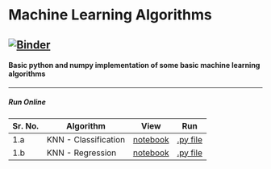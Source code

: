 # Machine Learning Algorithms

[![Binder](https://mybinder.org/badge_logo.svg)](https://mybinder.org/v2/gh/veb-101/Machine-Learning-Algorithms/master)
-------------
#### Basic python and numpy implementation of some basic machine learning algorithms

---------------
##### Run Online

| Sr. No. | Algorithm            | View                                                                                                                                                      | Run                                                               |
| ------- | -------------------- | --------------------------------------------------------------------------------------------------------------------------------------------------------- | ----------------------------------------------------------------- |
| 1.a     | KNN - Classification | [notebook](https://nbviewer.jupyter.org/github/veb-101/Machine-Learning-Algorithms/blob/master/K-Nearest%20Neigbors/KNN-Classifier.ipynb)                 | [.py file](https://repl.it/@VaibhavSingh4/1a-k-NN-classification) |
| 1.b     | KNN - Regression     | [notebook](https://nbviewer.jupyter.org/github/veb-101/Machine-Learning-Algorithms/blob/master/K-Nearest%20Neigbors/KNN-Regression.ipynb#Get-K-Neighbors) | [.py file](https://repl.it/@VaibhavSingh4/1b-k-NN-Regression)     |
